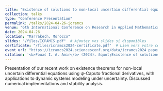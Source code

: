 ```yaml
---
title: "Existence of solutions to non-local uncertain differential equations under The ψ-Caputo fractional derivative"
collection: talks
type: "Conference Presentation"
permalink: /talks/2024-04-26-icramcs
venue: "6th International Conference on Research in Applied Mathematics and Computer Science (ICRAMCS 2024)"
date: 2024-04-26
location: "Marrakech, Morocco"
slides: "/files/ICRAMCS.pdf"  # Ajoutez vos slides si disponibles
certificate: "/files/icramcs2024-certificate.pdf"  # Lien vers votre certificat
event_url: "https://icramcs2024.sciencesconf.org/data/icramcs2024_paper_517554.html"  # URL de la conférence
citation: '<b>Fouad I. A. Amir</b> (2024). &quot;Existence of solutions to non-local uncertain differential equations under The ψ-Caputo fractional derivative.&quot; <i>ICRAMCS 2024</i>, Marrakech, Morocco.'
---
```


Presentation of our recent work on existence theorems for non-local uncertain differential equations using ψ-Caputo fractional derivatives, with applications to dynamic systems modeling under uncertainty. Discussed numerical implementations and stability analysis.
